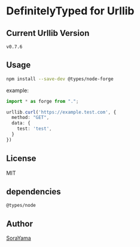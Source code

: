 # DefinitelyTyped for Urllib

## Current Urllib Version
`v0.7.6`
## Usage

```bash
npm install --save-dev @types/node-forge
```

example:
```ts
import * as forge from ".";

urllib.curl('https://example.test.com', {
  method: "GET",
  data: {
    test: 'test',
  }
})
```
## License
MIT

## dependencies
`@types/node`

## Author
[SoraYama](https://github.com/sorayama)
